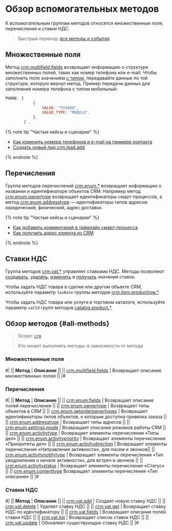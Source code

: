 # Обзор вспомогательных методов

К вспомогательным группам методов относятся множественные поля, перечисления и ставки НДС. 

> Быстрый переход: [все методы и события](#all-methods) 

## Множественные поля

Метод [crm.multifield.fields](./multifield/crm-multifield-fields.md) возвращает информацию о структуре множественных полей, таких как номер телефона или e-mail. Чтобы заполнить поле значением [с типом](../data-types.md#crm_multifield), передавайте данные по той структуре, которую вернул метод. 
Пример передачи данных для заполнения номера телефона с типом мобильный:

```js
PHONE: [
            { 
                VALUE: "555888",
                VALUE_TYPE: "MOBILE",
            },
        ] ,
```

{% note tip "Частые кейсы и сценарии" %}

- [Как изменить номера телефонов и e-mail на примере контакта](../../../tutorials/crm/how-to-edit-crm-objects/how-to-change-email-or-phone.md)
- [Создать новый лид crm.lead.add](../leads/crm-lead-add.md)

{% endnote %}

## Перечисления

Группа методов перечислений [crm.enum.*](./enum/index.md) возвращает информацию о названии и идентификаторе объектов CRM. Например метод [crm.enum.ownertype](./enum/crm-enum-owner-type.md) возвращает идентификаторы смарт-процессов, а метод [crm.enum.addresstype](./enum/crm-enum-address-type.md) — идентификаторы типов адресов: юридический, физический, адрес доставки. 

{% note tip "Частые кейсы и сценарии" %}

- [Как добавить комментарий в таймлайн смарт-процесса](../../../tutorials/crm/how-to-add-crm-objects/how-to-add-comment-to-spa.md)
- [Как получить адрес клиента из CRM](../../../tutorials/crm/how-to-get-lists/how-to-get-address.md)

{% endnote %}

## Ставки НДС 

Группа методов [crm.vat.*](./vat/index.md) управляет ставками НДС. Методы позволяют [создавать](./vat/crm-vat-add.md), [удалять](./vat/crm-vat-delete.md), [изменять](./vat/crm-vat-update.md) и [получать](./vat/crm-vat-list.md) значения ставок. 

Чтобы задать НДС товара в сделке или другом объекте CRM, используйте параметр `taxRate` группы методов  [crm.item.productrow.*](../universal/product-rows/index.md). 

Чтобы задать НДС товара или услуги в торговом каталоге, используйте параметр `vatId` групп методов [catalog.product.*](../../catalog/product/index.md). 

## Обзор методов {#all-methods}

> Scope: [`crm`](../../scopes/permissions.md)
>
> Кто может выполнять методы: в зависимости от метода

### Множественные поля

#|
|| **Метод** | **Описание** ||
|| [crm.multifield.fields](./multifield/crm-multifield-fields.md) | Возвращает описание множественных полей ||
|#

### Перечисления

#|
|| **Метод** | **Описание** ||
|| [crm.enum.fields](./enum/crm-enum-fields.md) | Возвращает описание полей перечисления ||
|| [crm.enum.ownertype](./enum/crm-enum-owner-type.md) | Возвращает типы объектов в CRM ||
|| [crm.enum.getorderownertypes](./enum/crm-enum-get-order-owner-types.md) | Возвращает идентификаторы типов объектов, к которым доступна привязка заказа ||
|| [crm.enum.addresstype](./enum/crm-enum-address-type.md) | Возвращает типы адресов ||
|| [crm.enum.settings.mode](./enum/crm-enum-settings-mode.md) | Возвращает описание режимов работы CRM ||
|| [crm.enum.activitytype](./enum/outdated/crm-enum-activity-type.md) | Возвращает элементы перечисления «Типы дел» ||
|| [crm.enum.activitypriority](./enum/outdated/crm-enum-activity-priority.md) | Возвращает элементы перечисления «Приоритеты дел» ||
|| [crm.enum.activitydirection](./enum/outdated/crm-enum-activity-direction.md) | Возвращает элементы перечисления «Направление активности», для писем и звонков||
|| [crm.enum.activitynotifytype](./enum/outdated/crm-enum-activity-notify-type.md) | Возвращает элементы перечисления «Тип уведомления о начале активности», для встреч и звонков ||
|| [crm.enum.activitystatus](./enum/outdated/crm-enum-activity-status.md) | Возвращает элементы перечисления «Статус» ||
|| [crm.enum.contenttype](./enum/outdated/crm-enum-content-type.md) Возвращает элементы перечисления «Тип описания» ||
|#

### Ставки НДС

#|
|| **Метод** | **Описание** ||
|| [crm.vat.add](./vat/crm-vat-add.md) | Создает новую ставку НДС ||
|| [crm.vat.delete](./vat/crm-vat-delete.md) | Удаляет ставку НДС ||
|| [crm.vat.get](./vat/crm-vat-get.md) | Возвращает ставку НДС по идентификатору ||
|| [crm.vat.fields](./vat/crm-vat-fields.md) | Возвращает описание полей ставки НДС ||
|| [crm.vat.list](./vat/crm-vat-list.md) | Возвращает список ставок НДС ||
|| [crm.vat.update](./vat/crm-vat-update.md) | Обновляет существующую ставку НДС ||
|#